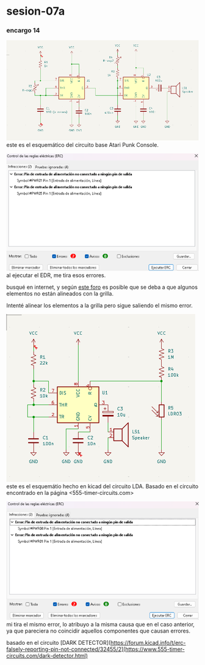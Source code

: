 # sesion-07a

### encargo 14

![esquemático kicad del APC](tme-07a-schApc.png)
este es el esquemático del circuito base Atari Punk Console.

![error que me tira](tme-07a-schError.png)
al ejecutar el EDR, me tira esos errores.

busqué en internet, y según [este foro](https://forum.kicad.info/t/erc-falsely-reporting-pin-not-connected/32455/2) es posible que se deba a que algunos elementos no están alineados con la grilla. 

Intenté alinear los elementos a la grilla pero sigue saliendo el mismo error.

![error que me tira](tme-07a-sch-lda.png)
este es el esquemátio hecho en kicad del circuito LDA. Basado en el circuito encontrado en la página <555-timer-circuits.com>

![error que me tira el esquemático del LDA](tme-07a-ldaError.png)
mi tira el mismo error, lo atribuyo a la misma causa que en el caso anterior, ya que pareciera no coincidir aquellos componentes que causan errores.

basado en el circuito [DARK DETECTOR](https://forum.kicad.info/t/erc-falsely-reporting-pin-not-connected/32455/2](https://www.555-timer-circuits.com/dark-detector.html)
